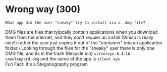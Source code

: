 # Wrong way (300)
`What app did the user "sneaky" try to install via a .dmg file?`

DMG files are files that tyipcally contain applications when you download them from the internet, and they don't requier an install (Which is really nice!) rather the user just copies it out of the "container" into an application folder.\ 
Looking through the files for the "sneaky" user there is only one DMG file, and its in the trash (Recycle bin)
`silenteye-0.4.1b-snowleopard.dmg` and the name of the app is `silent eye`\
Fun Fact: It's a Steganography program